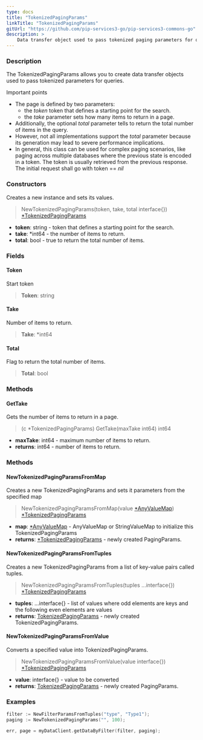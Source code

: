 ```yaml
---
type: docs
title: "TokenizedPagingParams"
linkTitle: "TokenizedPagingParams"
gitUrl: "https://github.com/pip-services3-go/pip-services3-commons-go"
description: > 
    Data transfer object used to pass tokenized paging parameters for queries. 
---
```


### Description

The TokenizedPagingParams allows you to create data transfer objects used to pass tokenized parameters for queries.

Important points

- The page is defined by two parameters:
    - the *token* token that defines a starting point for the search.
    - the *take* parameter sets how many items to return in a page.
- Additionally, the optional *total* parameter tells to return the total number of items in the query.
- However, not all implementations support the *total* parameter because its generation may lead to severe performance implications.
- In general, this class can be used for complex paging scenarios, like paging across multiple databases where the previous state is encoded in a token. The token is usually retrieved from the previous response. The initial request shall go with token == *nil*

### Constructors
Creates a new instance and sets its values.

> NewTokenizedPagingParams(token, take, total interface{}) [*TokenizedPagingParams]()

- **token**: string - token that defines a starting point for the search.
- **take**: *int64 - the number of items to return. 
- **total**: bool - true to return the total number of items.


### Fields

<span class="hide-title-link">

#### Token
Start token
> **Token**: string

#### Take
Number of items to return.
> **Take**: *int64

#### Total
Flag to return the total number of items.
> **Total**: bool

</span>


### Methods

#### GetTake
Gets the number of items to return in a page.

> (c *TokenizedPagingParams) GetTake(maxTake int64) int64

- **maxTake**: int64 - maximum number of items to return.
- **returns**: int64 - number of items to return.

### Methods

#### NewTokenizedPagingParamsFromMap
Creates a new TokenizedPagingParams and sets it parameters from the specified map

> NewTokenizedPagingParamsFromMap(value [*AnyValueMap](../any_value_map)) [*TokenizedPagingParams]()

- **map**: [*AnyValueMap](../any_value_map) - AnyValueMap or StringValueMap to initialize this TokenizedPagingParams
- **returns**: [*TokenizedPagingParams]() - newly created PagingParams.


#### NewTokenizedPagingParamsFromTuples
Creates a new TokenizedPagingParams from a list of key-value pairs called tuples.

> NewTokenizedPagingParamsFromTuples(tuples ...interface{}) [*TokenizedPagingParams]()

- **tuples**: ...interface{} - list of values where odd elements are keys and the following even elements are values
- **returns**: [TokenizedPagingParams]() - newly created TokenizedPagingParams.


#### NewTokenizedPagingParamsFromValue
Converts a specified value into TokenizedPagingParams.

> NewTokenizedPagingParamsFromValue(value interface{}) [*TokenizedPagingParams]()

- **value**: interface{} - value to be converted
- **returns**: [TokenizedPagingParams]() - newly created PagingParams.

### Examples

```go
filter := NewFilterParamsFromTuples("type", "Type1");
paging := NewTokenizedPagingParams("", 100);

err, page = myDataClient.getDataByFilter(filter, paging);
```
